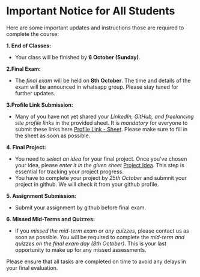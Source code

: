 # Important Notice for All Students

Here are some important updates and instructions those are required to complete the course:

 **1. End of Classes:**   
- Your class will be finished by **6 October (Sunday)**.

**2.Final Exam:**
- The *final exam* will be held on **8th October**. The time and details of the exam will be announced in whatsapp group. Please stay tuned for further updates.

**3.Profile Link Submission:**
- Many of you have not yet shared your *LinkedIn, GitHub, and freelancing site profile links* in the provided sheet. It is *mandatory* for everyone to submit these links here [Profile Link - Sheet](https://docs.google.com/spreadsheets/d/1C6yQkCd59UDMFOut5EFb3XoDs_LV97rp0GdJM-yCpt0/edit?gid=0#gid=0). Please make sure to fill in the sheet as soon as possible.

**4. Final Project:**
- You need to *select an idea* for your final project. Once you've chosen your idea, please *enter it in the given sheet* [Project Idea](https://docs.google.com/spreadsheets/d/1C6yQkCd59UDMFOut5EFb3XoDs_LV97rp0GdJM-yCpt0/edit?gid=1339576629#gid=1339576629). This step is essential for tracking your project progress.
- You have to complete your project by *25th October* and submnit your project in github. We will check it from your github profile.

**5. Assignment Submission:**
- Submit your assignment by github before final exam.

**6. Missed Mid-Terms and Quizzes:**
- If you *missed the mid-term exam or any quizzes*, please contact us as soon as possible. You will be required to complete the *mid-term and quizzes on the final exam day (8th October)*. This is your last opportunity to make up for any missed assessments.

Please ensure that all tasks are completed on time to avoid any delays in your final evaluation.